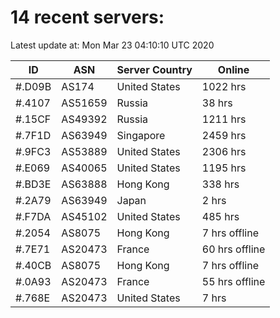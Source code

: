 # 14 recent servers:

Latest update at: Mon Mar 23 04:10:10 UTC 2020

| ID | ASN | Server Country | Online |
| -- | --- | -------------- | ------ |
| #.D09B | AS174 | United States | 1022 hrs |
| #.4107 | AS51659 | Russia | 38 hrs |
| #.15CF | AS49392 | Russia | 1211 hrs |
| #.7F1D | AS63949 | Singapore | 2459 hrs |
| #.9FC3 | AS53889 | United States | 2306 hrs |
| #.E069 | AS40065 | United States | 1195 hrs |
| #.BD3E | AS63888 | Hong Kong | 338 hrs |
| #.2A79 | AS63949 | Japan | 2 hrs |
| #.F7DA | AS45102 | United States | 485 hrs |
| #.2054 | AS8075 | Hong Kong | 7 hrs offline |
| #.7E71 | AS20473 | France | 60 hrs offline |
| #.40CB | AS8075 | Hong Kong | 7 hrs offline |
| #.0A93 | AS20473 | France | 55 hrs offline |
| #.768E | AS20473 | United States | 7 hrs |

